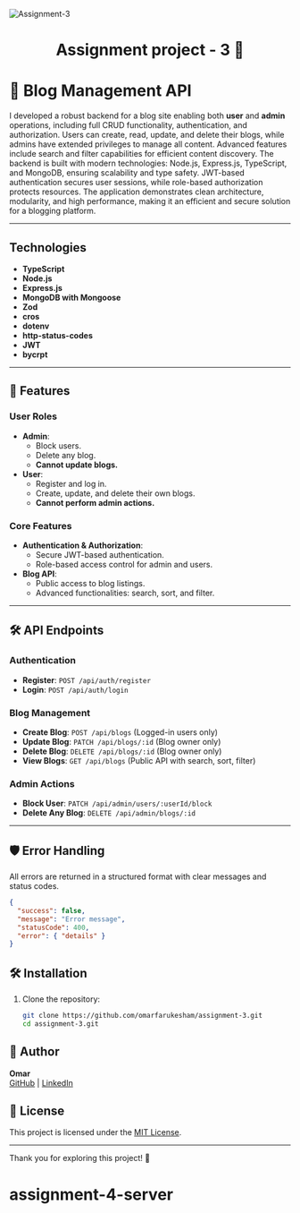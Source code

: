 ![Assignment-3](https://i.ibb.co.com/qNWgN9v/DALL-E-2024-12-19-21-40-45-A-detailed-illustration-capturing-the-essence-of-collaborative-problem-so.webp)

<h1 align="center">
  Assignment  project - 3 🚀
</h1>

 # 📝 Blog Management API

I developed a robust backend for a blog site enabling both **user** and **admin** operations, including full CRUD functionality, authentication, and authorization. Users can create, read, update, and delete their blogs, while admins have extended privileges to manage all content. Advanced features include search and filter capabilities for efficient content discovery. The backend is built with modern technologies: Node.js, Express.js, TypeScript, and MongoDB, ensuring scalability and type safety. JWT-based authentication secures user sessions, while role-based authorization protects resources. The application demonstrates clean architecture, modularity, and high performance, making it an efficient and secure solution for a blogging platform.

* * *


## Technologies

*   **TypeScript**
*   **Node.js**
*   **Express.js**
*   **MongoDB with Mongoose**
*   **Zod**
*   **cros**
*   **dotenv**
*   **http-status-codes**
*   **JWT**
*   **bycrpt**


* * *



## 🚀 Features

### User Roles
- **Admin**:
  - Block users.
  - Delete any blog.
  - **Cannot update blogs.**
- **User**:
  - Register and log in.
  - Create, update, and delete their own blogs.
  - **Cannot perform admin actions.**

### Core Features
- **Authentication & Authorization**:
  - Secure JWT-based authentication.
  - Role-based access control for admin and users.
- **Blog API**:
  - Public access to blog listings.
  - Advanced functionalities: search, sort, and filter.

---

## 🛠️ API Endpoints

### Authentication
- **Register**: `POST /api/auth/register`  
- **Login**: `POST /api/auth/login`

### Blog Management
- **Create Blog**: `POST /api/blogs` (Logged-in users only)
- **Update Blog**: `PATCH /api/blogs/:id` (Blog owner only)
- **Delete Blog**: `DELETE /api/blogs/:id` (Blog owner only)
- **View Blogs**: `GET /api/blogs` (Public API with search, sort, filter)

### Admin Actions
- **Block User**: `PATCH /api/admin/users/:userId/block`
- **Delete Any Blog**: `DELETE /api/admin/blogs/:id`

---

## 🛡️ Error Handling
All errors are returned in a structured format with clear messages and status codes.

```json
{
  "success": false,
  "message": "Error message",
  "statusCode": 400,
  "error": { "details" }
}
```
## 🛠 Installation

1. Clone the repository:  
   ```bash
   git clone https://github.com/omarfarukesham/assignment-3.git
   cd assignment-3.git

## 👤 Author

**Omar**  
[GitHub](https://github.com/omarfarukesham) | [LinkedIn](https://www.linkedin.com/in/omar-faruk-reactjsdev/)

## 📜 License

This project is licensed under the [MIT License](LICENSE).

---

Thank you for exploring this project! 🚀
# assignment-4-server
